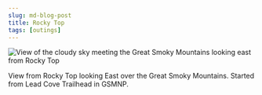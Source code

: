 ```yaml
---
slug: md-blog-post
title: Rocky Top
tags: [outings]
---
```


![View of the cloudy sky meeting the Great Smoky Mountains looking east from Rocky Top ](./rockytop.png)

View from Rocky Top looking East over the Great Smoky Mountains. Started from Lead Cove Trailhead in GSMNP. 

